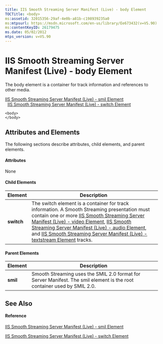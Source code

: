 ```yaml
---
title: IIS Smooth Streaming Server Manifest (Live) - body Element
TOCTitle: <body>
ms:assetid: 32015356-29af-4e0b-a81b-c198939235a0
ms:mtpsurl: https://msdn.microsoft.com/en-us/library/Ee673432(v=VS.90)
ms:contentKeyID: 26179475
ms.date: 05/02/2012
mtps_version: v=VS.90
---
```


# IIS Smooth Streaming Server Manifest (Live) - body Element

The body element is a container for track information and references to other media.

[IIS Smooth Streaming Server Manifest (Live) - smil Element](iis-smooth-streaming-server-manifest-live-smil-element.md)  
  [IIS Smooth Streaming Server Manifest (Live) - switch Element](iis-smooth-streaming-server-manifest-live-switch-element.md)  

    <body>
    </body>

## Attributes and Elements

The following sections describe attributes, child elements, and parent elements.

#### Attributes

None

#### Child Elements

|Element|Description|
|--- |--- |
|**switch**|The switch element is a container for track information. A Smooth Streaming presentation must contain one or more <a href="iis-smooth-streaming-server-manifest-live-video-element.md">IIS Smooth Streaming Server Manifest (Live) - video Element</a>, <a href="iis-smooth-streaming-server-manifest-live-audio-element.md">IIS Smooth Streaming Server Manifest (Live) - audio Element</a>, and <a href="iis-smooth-streaming-server-manifest-live-textstream-element.md">IIS Smooth Streaming Server Manifest (Live) - textstream Element</a> tracks.|

#### Parent Elements

|Element|Description|
|--- |--- |
|**smil**|Smooth Streaming uses the SMIL 2.0 format for Server Manifest. The smil element is the root container used by SMIL 2.0.|

## See Also

#### Reference

[IIS Smooth Streaming Server Manifest (Live) - smil Element](iis-smooth-streaming-server-manifest-live-smil-element.md)

[IIS Smooth Streaming Server Manifest (Live) - switch Element](iis-smooth-streaming-server-manifest-live-switch-element.md)

